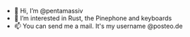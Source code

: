 - 👋 Hi, I’m @pentamassiv
- 👀 I’m interested in Rust, the Pinephone and keyboards
- 📫 You can send me a mail. It's my username @posteo.de

<!---
pentamassiv/pentamassiv is a ✨ special ✨ repository because its `README.md` (this file) appears on your GitHub profile.
You can click the Preview link to take a look at your changes.
--->
